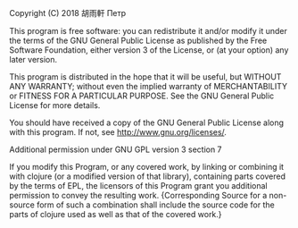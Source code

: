 Copyright (C) 2018 胡雨軒 Петр

This program is free software: you can redistribute it and/or modify it under the terms of the GNU General Public License as published by the Free Software Foundation, either version 3 of the License, or (at your option) any later version.

This program is distributed in the hope that it will be useful, but WITHOUT ANY WARRANTY; without even the implied warranty of MERCHANTABILITY or FITNESS FOR A PARTICULAR PURPOSE. See the GNU General Public License for more details.

You should have received a copy of the GNU General Public License along with this program. If not, see http://www.gnu.org/licenses/.

Additional permission under GNU GPL version 3 section 7

If you modify this Program, or any covered work, by linking or combining it with clojure (or a modified version of that library), containing parts covered by the terms of EPL, the licensors of this Program grant you additional permission to convey the resulting work. {Corresponding Source for a non-source form of such a combination shall include the source code for the parts of clojure used as well as that of the covered work.}
